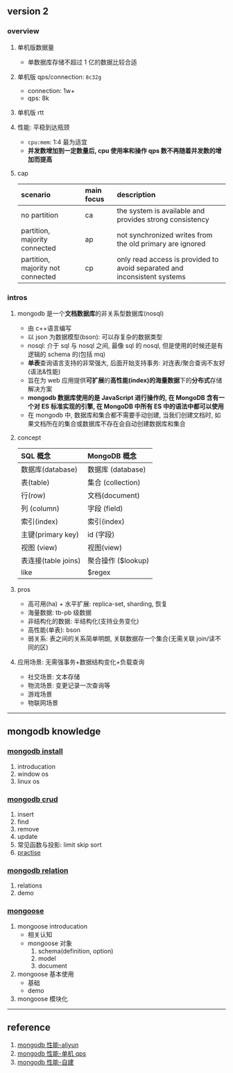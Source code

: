## version 2

### overview

1. 单机版数据量

   - 单数据库存储不超过 1 亿的数据比较合适

2. 单机版 qps/connection: `8c32g`

   - connection: 1w+
   - qps: 8k

3. 单机版 rtt
4. 性能: 平稳到达瓶颈

   - `cpu:mem`: 1:4 最为适宜
   - **并发数增加到一定数量后, cpu 使用率和操作 qps 数不再随着并发数的增加而提高**

5. cap

   | scenario                          | main focus | description                                                              |
   | :-------------------------------- | :--------- | :----------------------------------------------------------------------- |
   | no partition                      | ca         | the system is available and provides strong consistency                  |
   | partition, majority connected     | ap         | not synchronized writes from the old primary are ignored                 |
   | partition, majority not connected | cp         | only read access is provided to avoid separated and inconsistent systems |

### intros

1. mongodb 是一个**文档数据库**的非关系型数据库(nosql)

   - 由 c++语言编写
   - 以 json 为数据模型(bson): 可以存复杂的数据类型
   - nosql: 介于 sql 与 nosql 之间, 最像 sql 的 nosql, 但是使用的时候还是有逻辑的 schema 的(包括 mq)
   - **单表**查询语言支持的非常强大, 后面开始支持事务: 对连表/聚合查询不友好(语法&性能)
   - 旨在为 web 应用提供**可扩展**的**高性能(index)**的**海量数据**下的**分布式**存储解决方案
   - **mongodb 数据库使用的是 JavaScript 进行操作的, 在 MongoDB 含有一个对 ES 标准实现的引擎, 在 MongoDB 中所有 ES 中的语法中都可以使用**
   - 在 mongodb 中, 数据库和集合都不需要手动创建, 当我们创建文档时, 如果文档所在的集合或数据库不存在会自动创建数据库和集合

2. concept

   | SQL 概念            | MongoDB 概念       |
   | :------------------ | :----------------- |
   | 数据库(database)    | 数据库 (database)  |
   | 表(table)           | 集合 (collection)  |
   | 行(row)             | 文档(document)     |
   | 列 (column)         | 字段 (field)       |
   | 索引(index)         | 索引(index)        |
   | 主键(primary key)   | id (字段)          |
   | 视图 (view)         | 视图(view)         |
   | 表连接(table joins) | 聚合操作 ($lookup) |
   | like                | $regex             |

3. pros

   - 高可用(ha) + 水平扩展: replica-set, sharding, 恢复
   - 海量数据: tb-pb 级数据
   - 非结构化的数据: 半结构化(支持业务变化)
   - 高性能(单表): bson
   - 弱关系: 表之间的关系简单明朗, 关联数据存一个集合(无需关联 join/读不同的区)

4. 应用场景: 无需强事务+数据结构变化+负载查询

   - 社交场景: 文本存储
   - 物流场景: 变更记录一次查询等
   - 游戏场景
   - 物联网场景

---

## mongodb knowledge

### [mongodb install](./mongodb-install.md)

1. introducation
2. window os
3. linux os

### [mongodb crud](./mongodb-crud.md)

1. insert
2. find
3. remove
4. update
5. 常见函数与投影: limit skip sort
6. [practise](./mongodb-crud-practise.md)

### [mongodb relation](./mongodb-doc-relation.md)

1. relations
2. demo

### [mongoose](./mongodb-mongoose.md)

1. mongoose introducation
   - 相关认知
   - mongoose 对象
     1. schema(definition, option)
     2. model
     3. document
2. mongoose 基本使用
   - 基础
   - demo
3. mongoose 模块化

---

## reference

1. [mongodb 性能-aliyun](https://help.aliyun.com/document_detail/144258.html)
2. [mongodb 性能-单机 qps](https://help.aliyun.com/document_detail/440059.html)
3. [mongodb 性能-自建](https://www.cnblogs.com/lovecindywang/archive/2011/03/02/1969324.html)

